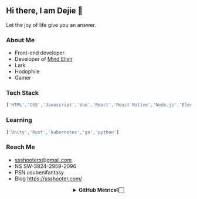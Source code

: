 ## Hi there, I am Dejie 👋

Let the joy of life give you an answer.

### About Me

- Front-end developer
- Developer of [Mind Elixir](https://github.com/ssshooter/mind-elixir-core)
- Lark
- Hodophile
- Gamer

### Tech Stack

```javascript
['HTML','CSS','Javascript','Vue','React','React Native','Node.js','Electron','Docker']
```

### Learning

```javascript
['Unity','Rust','kubernetes','go','python']
```

### Reach Me

- ssshooterx@gmail.com
- NS SW-3824-2959-2096
- PSN usubenifantasy
- Blog https://ssshooter.com/






<div align="center">
    <details>
        <summary><b>GitHub Metrics👇🏻</b></summary>
    <br>
        
<img src="https://metrics.lecoq.io/ssshooter?template=classic&base.indepth=false&base.hireable=false&config.timezone=Asia%2FShanghai">
    </details>
</div>


<!-- <img src="https://github-readme-stats.vercel.app/api?username=ssshooter&show_icons=true&icon_color=805AD5&text_color=718096&bg_color=ffffff&hide_title=true" />
-->

<!--


**ssshooter/ssshooter** is a ✨ _special_ ✨ repository because its `README.md` (this file) appears on your GitHub profile.

Here are some ideas to get you started:

- 🔭 I’m currently working on ...
- 🌱 I’m currently learning ...
- 👯 I’m looking to collaborate on ...
- 🤔 I’m looking for help with ...
- 💬 Ask me about ...
- 📫 How to reach me: ...
- 😄 Pronouns: ...
- ⚡ Fun fact: ...
-->
